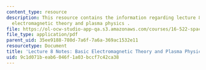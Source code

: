```yaml
---
content_type: resource
description: This resource contains the information regarding lecture 8 notes basic
  electromagnetic theory and plasma physics .
file: https://ol-ocw-studio-app-qa.s3.amazonaws.com/courses/16-522-space-propulsion-spring-2015/9c1d071beab6046f1a03bccf7c42ca38_MIT16_522S15_Lecture8.pdf
file_type: application/pdf
parent_uid: 35ee9188-780d-7a6f-7a6a-369ac1532e11
resourcetype: Document
title: 'Lecture 8 Notes: Basic Electromagnetic Theory and Plasma Physics'
uid: 9c1d071b-eab6-046f-1a03-bccf7c42ca38
---
```

